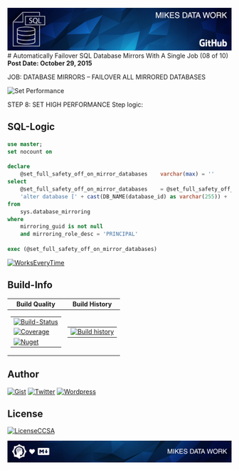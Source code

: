 ![MIKES DATA WORK GIT REPO](https://raw.githubusercontent.com/mikesdatawork/images/master/git_mikes_data_work_banner_01.png "Mikes Data Work")        # Automatically Failover SQL Database Mirrors With A Single Job (08 of 10)
**Post Date: October 29, 2015**


<p>JOB:  DATABASE MIRRORS – FAILOVER ALL MIRRORED DATABASES</p>

![Set Performance]( https://mikesdatawork.files.wordpress.com/2015/10/screenshot_08.png "Step 8")
 
STEP 8:  SET HIGH PERFORMANCE
Step logic:



## SQL-Logic
```SQL
use master;
set nocount on
 
declare
    @set_full_safety_off_on_mirror_databases    varchar(max) = ''
select
    @set_full_safety_off_on_mirror_databases    = @set_full_safety_off_on_mirror_databases  + 
    'alter database [' + cast(DB_NAME(database_id) as varchar(255)) + '] set safety off;'       + char(10)
from
    sys.database_mirroring
where
    mirroring_guid is not null
    and mirroring_role_desc = 'PRINCIPAL'
 
exec (@set_full_safety_off_on_mirror_databases)
```


[![WorksEveryTime](https://forthebadge.com/images/badges/60-percent-of-the-time-works-every-time.svg)](https://shitday.de/)

## Build-Info

| Build Quality | Build History |
|--|--|
|<table><tr><td>[![Build-Status](https://ci.appveyor.com/api/projects/status/pjxh5g91jpbh7t84?svg?style=flat-square)](#)</td></tr><tr><td>[![Coverage](https://coveralls.io/repos/github/tygerbytes/ResourceFitness/badge.svg?style=flat-square)](#)</td></tr><tr><td>[![Nuget](https://img.shields.io/nuget/v/TW.Resfit.Core.svg?style=flat-square)](#)</td></tr></table>|<table><tr><td>[![Build history](https://buildstats.info/appveyor/chart/tygerbytes/resourcefitness)](#)</td></tr></table>|

## Author

[![Gist](https://img.shields.io/badge/Gist-MikesDataWork-<COLOR>.svg)](https://gist.github.com/mikesdatawork)
[![Twitter](https://img.shields.io/badge/Twitter-MikesDataWork-<COLOR>.svg)](https://twitter.com/mikesdatawork)
[![Wordpress](https://img.shields.io/badge/Wordpress-MikesDataWork-<COLOR>.svg)](https://mikesdatawork.wordpress.com/)

     
## License
[![LicenseCCSA](https://img.shields.io/badge/License-CreativeCommonsSA-<COLOR>.svg)](https://creativecommons.org/share-your-work/licensing-types-examples/)

![Mikes Data Work](https://raw.githubusercontent.com/mikesdatawork/images/master/git_mikes_data_work_banner_02.png "Mikes Data Work")

